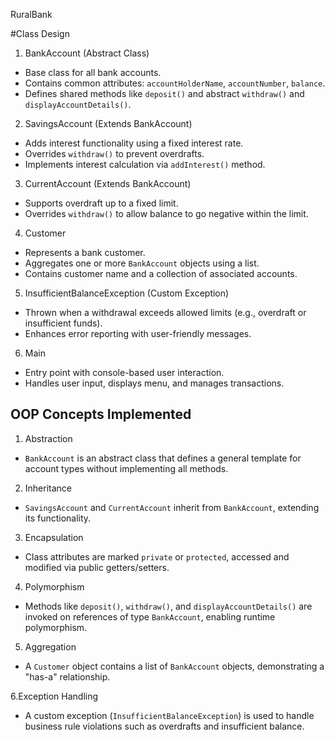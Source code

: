 RuralBank

#Class Design
1. BankAccount (Abstract Class)
- Base class for all bank accounts.
- Contains common attributes: `accountHolderName`, `accountNumber`, `balance`.
- Defines shared methods like `deposit()` and abstract `withdraw()` and `displayAccountDetails()`.

2. SavingsAccount (Extends BankAccount)
- Adds interest functionality using a fixed interest rate.
- Overrides `withdraw()` to prevent overdrafts.
- Implements interest calculation via `addInterest()` method.

3. CurrentAccount (Extends BankAccount)
- Supports overdraft up to a fixed limit.
- Overrides `withdraw()` to allow balance to go negative within the limit.

4. Customer
- Represents a bank customer.
- Aggregates one or more `BankAccount` objects using a list.
- Contains customer name and a collection of associated accounts.

5. InsufficientBalanceException (Custom Exception)
- Thrown when a withdrawal exceeds allowed limits (e.g., overdraft or insufficient funds).
- Enhances error reporting with user-friendly messages.

6. Main
- Entry point with console-based user interaction.
- Handles user input, displays menu, and manages transactions.

## OOP Concepts Implemented

1. Abstraction
- `BankAccount` is an abstract class that defines a general template for account types without implementing all methods.

2. Inheritance
- `SavingsAccount` and `CurrentAccount` inherit from `BankAccount`, extending its functionality.

3. Encapsulation
- Class attributes are marked `private` or `protected`, accessed and modified via public getters/setters.

4. Polymorphism
- Methods like `deposit()`, `withdraw()`, and `displayAccountDetails()` are invoked on references of type `BankAccount`, enabling runtime polymorphism.

5. Aggregation
- A `Customer` object contains a list of `BankAccount` objects, demonstrating a "has-a" relationship.

6.Exception Handling
- A custom exception (`InsufficientBalanceException`) is used to handle business rule violations such as overdrafts and insufficient balance.
